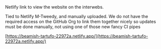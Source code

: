 Netlify link to view the website on the interwebs.

Tied to Netlify M-Tweedy, and manually uploaded. We do not have the required access on the GitHub Org to link them together nicely so updates must be done manually, not using one of those new fancy CI pipes

[https://beamish-tartufo-22972a.netlify.app/](https://beamish-tartufo-22972a.netlify.app/)